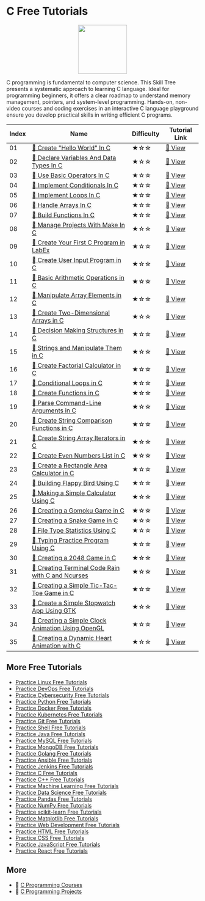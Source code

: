 # C Free Tutorials

<div align="center">
<img width="128px" src="https://file.labex.io/path/GAbMWgBPUOxV.png">
</div>

C programming is fundamental to computer science. This Skill Tree presents a systematic approach to learning C language. Ideal for programming beginners, it offers a clear roadmap to understand memory management, pointers, and system-level programming. Hands-on, non-video courses and coding exercises in an interactive C language playground ensure you develop practical skills in writing efficient C programs.

|   Index | Name                                                                                                                                   | Difficulty   | Tutorial Link                                                                                |
|---------|----------------------------------------------------------------------------------------------------------------------------------------|--------------|----------------------------------------------------------------------------------------------|
|      01 | [📖 Create "Hello World" In C](https://labex.io/tutorials/c-create-hello-world-in-c-438286)                                             | ★☆☆          | [🔗 View](https://labex.io/tutorials/c-create-hello-world-in-c-438286)                        |
|      02 | [📖 Declare Variables And Data Types In C](https://labex.io/tutorials/c-declare-variables-and-data-types-in-c-438287)                   | ★☆☆          | [🔗 View](https://labex.io/tutorials/c-declare-variables-and-data-types-in-c-438287)          |
|      03 | [📖 Use Basic Operators In C](https://labex.io/tutorials/c-use-basic-operators-in-c-438288)                                             | ★☆☆          | [🔗 View](https://labex.io/tutorials/c-use-basic-operators-in-c-438288)                       |
|      04 | [📖 Implement Conditionals In C](https://labex.io/tutorials/c-implement-conditionals-in-c-438331)                                       | ★☆☆          | [🔗 View](https://labex.io/tutorials/c-implement-conditionals-in-c-438331)                    |
|      05 | [📖 Implement Loops In C](https://labex.io/tutorials/c-implement-loops-in-c-438332)                                                     | ★☆☆          | [🔗 View](https://labex.io/tutorials/c-implement-loops-in-c-438332)                           |
|      06 | [📖 Handle Arrays In C](https://labex.io/tutorials/c-handle-arrays-in-c-438330)                                                         | ★☆☆          | [🔗 View](https://labex.io/tutorials/c-handle-arrays-in-c-438330)                             |
|      07 | [📖 Build Functions In C](https://labex.io/tutorials/c-build-functions-in-c-438329)                                                     | ★☆☆          | [🔗 View](https://labex.io/tutorials/c-build-functions-in-c-438329)                           |
|      08 | [📖 Manage Projects With Make In C](https://labex.io/tutorials/c-manage-projects-with-make-in-c-438333)                                 | ★☆☆          | [🔗 View](https://labex.io/tutorials/c-manage-projects-with-make-in-c-438333)                 |
|      09 | [📖 Create Your First C Program in LabEx](https://labex.io/tutorials/c-create-your-first-c-program-in-labex-438241)                     | ★☆☆          | [🔗 View](https://labex.io/tutorials/c-create-your-first-c-program-in-labex-438241)           |
|      10 | [📖 Create User Input Program in C](https://labex.io/tutorials/c-create-user-input-program-in-c-438242)                                 | ★☆☆          | [🔗 View](https://labex.io/tutorials/c-create-user-input-program-in-c-438242)                 |
|      11 | [📖 Basic Arithmetic Operations in C](https://labex.io/tutorials/c-basic-arithmetic-operations-in-c-438262)                             | ★☆☆          | [🔗 View](https://labex.io/tutorials/c-basic-arithmetic-operations-in-c-438262)               |
|      12 | [📖 Manipulate Array Elements in C](https://labex.io/tutorials/c-manipulate-array-elements-in-c-438261)                                 | ★☆☆          | [🔗 View](https://labex.io/tutorials/c-manipulate-array-elements-in-c-438261)                 |
|      13 | [📖 Create Two-Dimensional Arrays in C](https://labex.io/tutorials/c-create-two-dimensional-arrays-in-c-438259)                         | ★☆☆          | [🔗 View](https://labex.io/tutorials/c-create-two-dimensional-arrays-in-c-438259)             |
|      14 | [📖 Decision Making Structures in C](https://labex.io/tutorials/c-decision-making-structures-in-c-438255)                               | ★☆☆          | [🔗 View](https://labex.io/tutorials/c-decision-making-structures-in-c-438255)                |
|      15 | [📖 Strings and Manipulate Them in C](https://labex.io/tutorials/c-strings-and-manipulate-them-in-c-438258)                             | ★☆☆          | [🔗 View](https://labex.io/tutorials/c-strings-and-manipulate-them-in-c-438258)               |
|      16 | [📖 Create Factorial Calculator in C](https://labex.io/tutorials/c-create-factorial-calculator-in-c-438256)                             | ★☆☆          | [🔗 View](https://labex.io/tutorials/c-create-factorial-calculator-in-c-438256)               |
|      17 | [📖 Conditional Loops in C](https://labex.io/tutorials/c-conditional-loops-in-c-438260)                                                 | ★☆☆          | [🔗 View](https://labex.io/tutorials/c-conditional-loops-in-c-438260)                         |
|      18 | [📖 Create Functions in C](https://labex.io/tutorials/c-create-functions-in-c-438257)                                                   | ★☆☆          | [🔗 View](https://labex.io/tutorials/c-create-functions-in-c-438257)                          |
|      19 | [📖 Parse Command-Line Arguments in C](https://labex.io/tutorials/c-parse-command-line-arguments-in-c-438243)                           | ★☆☆          | [🔗 View](https://labex.io/tutorials/c-parse-command-line-arguments-in-c-438243)              |
|      20 | [📖 Create String Comparison Functions in C](https://labex.io/tutorials/c-create-string-comparison-functions-in-c-438244)               | ★☆☆          | [🔗 View](https://labex.io/tutorials/c-create-string-comparison-functions-in-c-438244)        |
|      21 | [📖 Create String Array Iterators in C](https://labex.io/tutorials/c-create-string-array-iterators-in-c-438245)                         | ★☆☆          | [🔗 View](https://labex.io/tutorials/c-create-string-array-iterators-in-c-438245)             |
|      22 | [📖 Create Even Numbers List in C](https://labex.io/tutorials/c-create-even-numbers-list-in-c-438246)                                   | ★☆☆          | [🔗 View](https://labex.io/tutorials/c-create-even-numbers-list-in-c-438246)                  |
|      23 | [📖 Create a Rectangle Area Calculator in C](https://labex.io/tutorials/c-create-a-rectangle-area-calculator-in-c-438247)               | ★☆☆          | [🔗 View](https://labex.io/tutorials/c-create-a-rectangle-area-calculator-in-c-438247)        |
|      24 | [📖 Building Flappy Bird Using C](https://labex.io/tutorials/c-building-flappy-bird-using-c-298823)                                     | ★☆☆          | [🔗 View](https://labex.io/tutorials/c-building-flappy-bird-using-c-298823)                   |
|      25 | [📖 Making a Simple Calculator Using C](https://labex.io/tutorials/c-making-a-simple-calculator-using-c-298833)                         | ★☆☆          | [🔗 View](https://labex.io/tutorials/c-making-a-simple-calculator-using-c-298833)             |
|      26 | [📖 Creating a Gomoku Game in C](https://labex.io/tutorials/c-creating-a-gomoku-game-in-c-298828)                                       | ★☆☆          | [🔗 View](https://labex.io/tutorials/c-creating-a-gomoku-game-in-c-298828)                    |
|      27 | [📖 Creating a Snake Game in C](https://labex.io/tutorials/c-creating-a-snake-game-in-c-298831)                                         | ★☆☆          | [🔗 View](https://labex.io/tutorials/c-creating-a-snake-game-in-c-298831)                     |
|      28 | [📖 File Type Statistics Using C](https://labex.io/tutorials/c-file-type-statistics-using-c-298832)                                     | ★☆☆          | [🔗 View](https://labex.io/tutorials/c-file-type-statistics-using-c-298832)                   |
|      29 | [📖 Typing Practice Program Using C](https://labex.io/tutorials/c-typing-practice-program-using-c-298834)                               | ★☆☆          | [🔗 View](https://labex.io/tutorials/c-typing-practice-program-using-c-298834)                |
|      30 | [📖 Creating a 2048 Game in C](https://labex.io/tutorials/c-creating-a-2048-game-in-c-298825)                                           | ★☆☆          | [🔗 View](https://labex.io/tutorials/c-creating-a-2048-game-in-c-298825)                      |
|      31 | [📖 Creating Terminal Code Rain with C and Ncurses](https://labex.io/tutorials/c-creating-terminal-code-rain-with-c-and-ncurses-298826) | ★☆☆          | [🔗 View](https://labex.io/tutorials/c-creating-terminal-code-rain-with-c-and-ncurses-298826) |
|      32 | [📖 Creating a Simple Tic-Tac-Toe Game in C](https://labex.io/tutorials/c-creating-a-simple-tic-tac-toe-game-in-c-298830)               | ★☆☆          | [🔗 View](https://labex.io/tutorials/c-creating-a-simple-tic-tac-toe-game-in-c-298830)        |
|      33 | [📖 Create a Simple Stopwatch App Using GTK](https://labex.io/tutorials/c-create-a-simple-stopwatch-app-using-gtk-298824)               | ★☆☆          | [🔗 View](https://labex.io/tutorials/c-create-a-simple-stopwatch-app-using-gtk-298824)        |
|      34 | [📖 Creating a Simple Clock Animation Using OpenGL](https://labex.io/tutorials/c-creating-a-simple-clock-animation-using-opengl-298829) | ★☆☆          | [🔗 View](https://labex.io/tutorials/c-creating-a-simple-clock-animation-using-opengl-298829) |
|      35 | [📖 Creating a Dynamic Heart Animation with C](https://labex.io/tutorials/c-creating-a-dynamic-heart-animation-with-c-298827)           | ★☆☆          | [🔗 View](https://labex.io/tutorials/c-creating-a-dynamic-heart-animation-with-c-298827)      |

## More Free Tutorials

- [Practice Linux Free Tutorials](https://github.com/labex-labs/linux-free-tutorials)
- [Practice DevOps Free Tutorials](https://github.com/labex-labs/devops-free-tutorials)
- [Practice Cybersecurity Free Tutorials](https://github.com/labex-labs/cybersecurity-free-tutorials)
- [Practice Python Free Tutorials](https://github.com/labex-labs/python-free-tutorials)
- [Practice Docker Free Tutorials](https://github.com/labex-labs/docker-free-tutorials)
- [Practice Kubernetes Free Tutorials](https://github.com/labex-labs/kubernetes-free-tutorials)
- [Practice Git Free Tutorials](https://github.com/labex-labs/git-free-tutorials)
- [Practice Shell Free Tutorials](https://github.com/labex-labs/shell-free-tutorials)
- [Practice Java Free Tutorials](https://github.com/labex-labs/java-free-tutorials)
- [Practice MySQL Free Tutorials](https://github.com/labex-labs/mysql-free-tutorials)
- [Practice MongoDB Free Tutorials](https://github.com/labex-labs/mongodb-free-tutorials)
- [Practice Golang Free Tutorials](https://github.com/labex-labs/go-free-tutorials)
- [Practice Ansible Free Tutorials](https://github.com/labex-labs/ansible-free-tutorials)
- [Practice Jenkins Free Tutorials](https://github.com/labex-labs/jenkins-free-tutorials)
- [Practice C Free Tutorials](https://github.com/labex-labs/c-free-tutorials)
- [Practice C++ Free Tutorials](https://github.com/labex-labs/cpp-free-tutorials)
- [Practice Machine Learning Free Tutorials](https://github.com/labex-labs/ml-free-tutorials)
- [Practice Data Science Free Tutorials](https://github.com/labex-labs/data-science-free-tutorials)
- [Practice Pandas Free Tutorials](https://github.com/labex-labs/pandas-free-tutorials)
- [Practice NumPy Free Tutorials](https://github.com/labex-labs/numpy-free-tutorials)
- [Practice scikit-learn Free Tutorials](https://github.com/labex-labs/sklearn-free-tutorials)
- [Practice Matplotlib Free Tutorials](https://github.com/labex-labs/matplotlib-free-tutorials)
- [Practice Web Development Free Tutorials](https://github.com/labex-labs/web-development-free-tutorials)
- [Practice HTML Free Tutorials](https://github.com/labex-labs/html-free-tutorials)
- [Practice CSS Free Tutorials](https://github.com/labex-labs/css-free-tutorials)
- [Practice JavaScript Free Tutorials](https://github.com/labex-labs/javascript-free-tutorials)
- [Practice React Free Tutorials](https://github.com/labex-labs/react-free-tutorials)


## More

- 🔗 [C Programming Courses](https://github.com/labex-labs/awesome-programming-courses)
- 🔗 [C Programming Projects](https://github.com/labex-labs/awesome-programming-projects)

